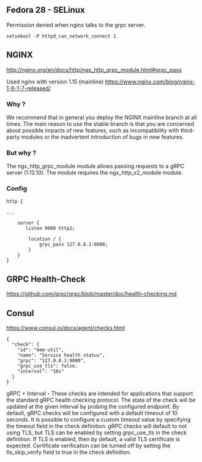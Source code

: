 ## Fedora 28 - SELinux

Permission denied when nginx talks to the grpc server.

`setsebool -P httpd_can_network_connect 1`

## NGINX

http://nginx.org/en/docs/http/ngx_http_grpc_module.html#grpc_pass

Used nginx with version 1.15 (mainline) https://www.nginx.com/blog/nginx-1-6-1-7-released/

### Why ?

We recommend that in general you deploy the NGINX mainline branch at all times. The main reason to use the stable branch is that you are concerned about possible impacts of new features, such as incompatibility with third-party modules or the inadvertent introduction of bugs in new features.

### But why ?

The ngx_http_grpc_module module allows passing requests to a gRPC server (1.13.10). The module requires the ngx_http_v2_module module. 

### Config


```
http {

...

    server {
       listen 9000 http2;

        location / {
            grpc_pass 127.0.0.1:8080;
        }
    }
}
```

## GRPC Health-Check

https://github.com/grpc/grpc/blob/master/doc/health-checking.md

## Consul

https://www.consul.io/docs/agent/checks.html


```
{
  "check": {
    "id": "mem-util",
    "name": "Service health status",
    "grpc": "127.0.0.1:9000",
    "grpc_use_tls": false,
    "interval": "10s"
  }
}

```

gRPC + Interval - These checks are intended for applications that support the standard gRPC
health checking protocol. The state of the check will be updated at the given interval by
probing the configured endpoint. By default, gRPC checks will be configured with a default
timeout of 10 seconds. It is possible to configure a custom timeout value by specifying the
timeout field in the check definition. gRPC checks will default to not using TLS, but TLS
can be enabled by setting grpc_use_tls in the check definition. If TLS is enabled, then by
default, a valid TLS certificate is expected. Certificate verification can be turned off by
setting the tls_skip_verify field to true in the check definition.